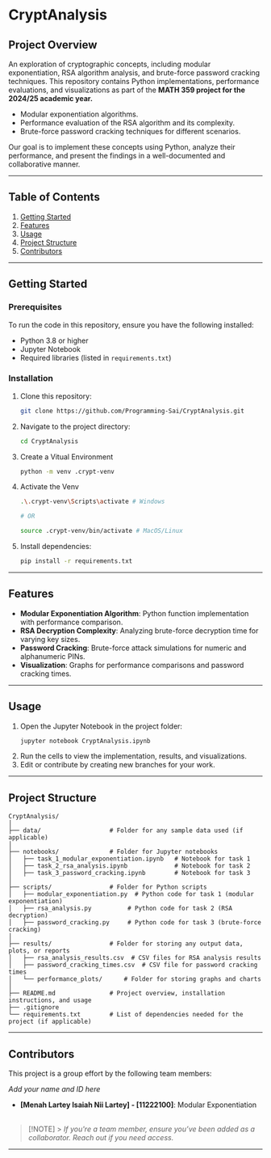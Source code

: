 # CryptAnalysis

## Project Overview

An exploration of cryptographic concepts, including modular exponentiation, RSA algorithm analysis, and brute-force password cracking techniques. This repository contains Python implementations, performance evaluations, and visualizations as part of the **MATH 359 project for the 2024/25 academic year.**

- Modular exponentiation algorithms.
- Performance evaluation of the RSA algorithm and its complexity.
- Brute-force password cracking techniques for different scenarios.

Our goal is to implement these concepts using Python, analyze their performance, and present the findings in a well-documented and collaborative manner.

---

## Table of Contents

1. [Getting Started](#getting-started)
2. [Features](#features)
3. [Usage](#usage)
4. [Project Structure](#project-structure)
5. [Contributors](#contributors)

---

## Getting Started

### Prerequisites

To run the code in this repository, ensure you have the following installed:

- Python 3.8 or higher
- Jupyter Notebook
- Required libraries (listed in `requirements.txt`)

### Installation

1. Clone this repository:
   ```bash
   git clone https://github.com/Programming-Sai/CryptAnalysis.git
   ```
2. Navigate to the project directory:
   ```bash
   cd CryptAnalysis
   ```
3. Create a Vitual Environment

   ```bash
   python -m venv .crypt-venv
   ```

4. Activate the Venv

   ```bash
   .\.crypt-venv\Scripts\activate # Windows

   # OR

   source .crypt-venv/bin/activate # MacOS/Linux
   ```

5. Install dependencies:
   ```bash
   pip install -r requirements.txt
   ```

---

## Features

- **Modular Exponentiation Algorithm**: Python function implementation with performance comparison.
- **RSA Decryption Complexity**: Analyzing brute-force decryption time for varying key sizes.
- **Password Cracking**: Brute-force attack simulations for numeric and alphanumeric PINs.
- **Visualization**: Graphs for performance comparisons and password cracking times.

---

## Usage

1. Open the Jupyter Notebook in the project folder:
   ```bash
   jupyter notebook CryptAnalysis.ipynb
   ```
2. Run the cells to view the implementation, results, and visualizations.
3. Edit or contribute by creating new branches for your work.

---

## Project Structure

```
CryptAnalysis/
│
├── data/                   # Folder for any sample data used (if applicable)
│
├── notebooks/              # Folder for Jupyter notebooks
│   ├── task_1_modular_exponentiation.ipynb   # Notebook for task 1
│   ├── task_2_rsa_analysis.ipynb             # Notebook for task 2
│   ├── task_3_password_cracking.ipynb        # Notebook for task 3
│
├── scripts/                # Folder for Python scripts
│   ├── modular_exponentiation.py  # Python code for task 1 (modular exponentiation)
│   ├── rsa_analysis.py          # Python code for task 2 (RSA decryption)
│   ├── password_cracking.py     # Python code for task 3 (brute-force cracking)
│
├── results/                # Folder for storing any output data, plots, or reports
│   ├── rsa_analysis_results.csv  # CSV files for RSA analysis results
│   ├── password_cracking_times.csv  # CSV file for password cracking times
│   └── performance_plots/      # Folder for storing graphs and charts
│
├── README.md               # Project overview, installation instructions, and usage
├── .gitignore
└── requirements.txt        # List of dependencies needed for the project (if applicable)

```

---

## Contributors

This project is a group effort by the following team members:

_Add your name and ID here_

- **[Menah Lartey Isaiah Nii Lartey] - [11222100]**: Modular Exponentiation
  <br>
  <br>

> [!NOTE] > _If you're a team member, ensure you’ve been added as a collaborator. Reach out if you need access._

---
